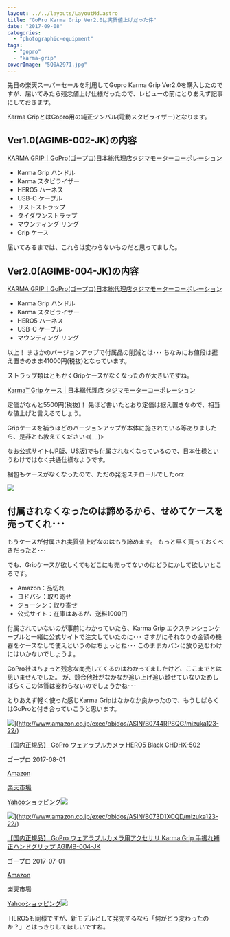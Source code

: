```yaml
---
layout: ../../layouts/LayoutMd.astro
title: "GoPro Karma Grip Ver2.0は実質値上げだった件"
date: "2017-09-08"
categories: 
  - "photographic-equipment"
tags: 
  - "gopro"
  - "karma-grip"
coverImage: "5Q0A2971.jpg"
---
```


先日の楽天スーパーセールを利用してGopro Karma Grip Ver2.0を購入したのですが、届いてみたら残念値上げ仕様だったので、レビューの前にとりあえず記事にしておきます。

Karma GripとはGopro用の純正ジンバル(電動スタビライザー)となります。

## Ver1.0(AGIMB-002-JK)の内容

[KARMA GRIP｜GoPro\(ゴープロ\)日本総代理店タジマモーターコーポレーション](https://www.tajima-motor.com/gopro/product/option/AGIMB-002-JK/)

- Karma Grip ハンドル
- Karma スタビライザー
- HERO5 ハーネス
- USB-C ケーブル
- リストストラップ
- タイダウンストラップ
- マウンティング リング
- Grip ケース

届いてみるまでは、これらは変わらないものだと思ってました。

## Ver2.0(AGIMB-004-JK)の内容

[KARMA GRIP｜GoPro\(ゴープロ\)日本総代理店タジマモーターコーポレーション](https://www.tajima-motor.com/gopro/product/option/AGIMB-004-JK/)

- Karma Grip ハンドル
- Karma スタビライザー
- HERO5 ハーネス
- USB-C ケーブル
- マウンティング リング

以上！ まさかのバージョンアップで付属品の削減とは･･･ ちなみにお値段は据え置きのまま41000円(税抜)となっています。

ストラップ類はともかくGripケースがなくなったのが大きいですね。

[Karma™ Grip ケース \| 日本総代理店 タジマモーターコーポレーション](https://www.tajima-motor.com/gopro/product/option/AAGCC-001/)

定価がなんと5500円(税抜)！ 先ほど書いたとおり定価は据え置きなので、相当な値上げと言えるでしょう。

Gripケースを補うほどのバージョンアップが本体に施されている等ありましたら、是非とも教えてください<(\_ \_)>

なお公式サイト(JP版、US版)でも付属されなくなっているので、日本仕様というわけではなく共通仕様なようです。

梱包もケースがなくなったので、ただの発泡スチロールでしたorz

![](/archive/images/5Q0A2971.jpg)

## 付属されなくなったのは諦めるから、せめてケースを売ってくれ･･･

もうケースが付属され実質値上げなのはもう諦めます。 もっと早く買っておくべきだったと･･･

でも、Gripケースが欲しくてもどこにも売ってないのはどうにかして欲しいところです。

- Amazon：品切れ
- ヨドバシ：取り寄せ
- ジョーシン：取り寄せ
- 公式サイト：在庫はあるが、送料1000円

付属されていないのが事前にわかっていたら、Karma Grip エクステンションケーブルと一緒に公式サイトで注文していたのに･･･ さすがにそれなりの金額の機器をケースなしで使えというのはちょっとね･･･ このままカバンに放り込むわけにはいかないでしょうよ。

GoPro社はちょっと残念な商売してくるのはわかってましたけど、ここまでとは思いませんでした。 が、競合他社がなかなか追い上げ追い越せていないためしばらくこの体質は変わらないのでしょうかね･･･

とりあえず軽く使った感じKarma Gripはなかなか良かったので、もうしばらくはGoProと付き合っていこうと思います。

![](/archive/images/41NvTImJdDL._SL160_.jpg)](http://www.amazon.co.jp/exec/obidos/ASIN/B0744RPSQG/mizuka123-22/)

[【国内正規品】 GoPro ウェアラブルカメラ HERO5 Black CHDHX-502](http://www.amazon.co.jp/exec/obidos/ASIN/B0744RPSQG/mizuka123-22/)

ゴープロ 2017-08-01

[Amazon](http://www.amazon.co.jp/gp/search?keywords=%E3%80%90%E5%9B%BD%E5%86%85%E6%AD%A3%E8%A6%8F%E5%93%81%E3%80%91%20GoPro%20%E3%82%A6%E3%82%A7%E3%82%A2%E3%83%A9%E3%83%96%E3%83%AB%E3%82%AB%E3%83%A1%E3%83%A9%20HERO5%20Black%20CHDHX-502&__mk_ja_JP=%E3%82%AB%E3%82%BF%E3%82%AB%E3%83%8A&tag=mizuka123-22)

[楽天市場](https://hb.afl.rakuten.co.jp/hgc/032b53ee.4b34c5ee.0f4a541e.f440145e/?pc=http%3A%2F%2Fsearch.rakuten.co.jp%2Fsearch%2Fmall%2F%25E3%2580%2590%25E5%259B%25BD%25E5%2586%2585%25E6%25AD%25A3%25E8%25A6%258F%25E5%2593%2581%25E3%2580%2591%2520GoPro%2520%25E3%2582%25A6%25E3%2582%25A7%25E3%2582%25A2%25E3%2583%25A9%25E3%2583%2596%25E3%2583%25AB%25E3%2582%25AB%25E3%2583%25A1%25E3%2583%25A9%2520HERO5%2520Black%2520CHDHX-502%2F-%2Ff.1-p.1-s.1-sf.0-st.A-v.2%3Fx%3D0%26scid%3Daf_ich_link_urltxt%26m%3Dhttp%3A%2F%2Fm.rakuten.co.jp%2F)

[Yahooショッピング![](//ad.jp.ap.valuecommerce.com/servlet/gifbanner?sid=3066752&pid=881990642)](//ck.jp.ap.valuecommerce.com/servlet/referral?sid=3066752&pid=881990642&vc_url=http%3A%2F%2Fsearch.shopping.yahoo.co.jp%2Fsearch%3Fp%3D%25E3%2580%2590%25E5%259B%25BD%25E5%2586%2585%25E6%25AD%25A3%25E8%25A6%258F%25E5%2593%2581%25E3%2580%2591%2520GoPro%2520%25E3%2582%25A6%25E3%2582%25A7%25E3%2582%25A2%25E3%2583%25A9%25E3%2583%2596%25E3%2583%25AB%25E3%2582%25AB%25E3%2583%25A1%25E3%2583%25A9%2520HERO5%2520Black%2520CHDHX-502&vcptn=kaereba)

![](/archive/images/41GY9jnDEjL._SL160_.jpg)](http://www.amazon.co.jp/exec/obidos/ASIN/B073D1XCQD/mizuka123-22/)

[【国内正規品】 GoPro ウェアラブルカメラ用アクセサリ Karma Grip 手振れ補正ハンドグリップ AGIMB-004-JK](http://www.amazon.co.jp/exec/obidos/ASIN/B073D1XCQD/mizuka123-22/)

ゴープロ 2017-07-01

[Amazon](http://www.amazon.co.jp/gp/search?keywords=%E3%80%90%E5%9B%BD%E5%86%85%E6%AD%A3%E8%A6%8F%E5%93%81%E3%80%91%20GoPro%20%E3%82%A6%E3%82%A7%E3%82%A2%E3%83%A9%E3%83%96%E3%83%AB%E3%82%AB%E3%83%A1%E3%83%A9%E7%94%A8%E3%82%A2%E3%82%AF%E3%82%BB%E3%82%B5%E3%83%AA%20Karma%20Grip%20%E6%89%8B%E6%8C%AF%E3%82%8C%E8%A3%9C%E6%AD%A3%E3%83%8F%E3%83%B3%E3%83%89%E3%82%B0%E3%83%AA%E3%83%83%E3%83%97%20AGIMB-004-JK&__mk_ja_JP=%E3%82%AB%E3%82%BF%E3%82%AB%E3%83%8A&tag=mizuka123-22)

[楽天市場](https://hb.afl.rakuten.co.jp/hgc/032b53ee.4b34c5ee.0f4a541e.f440145e/?pc=http%3A%2F%2Fsearch.rakuten.co.jp%2Fsearch%2Fmall%2F%25E3%2580%2590%25E5%259B%25BD%25E5%2586%2585%25E6%25AD%25A3%25E8%25A6%258F%25E5%2593%2581%25E3%2580%2591%2520GoPro%2520%25E3%2582%25A6%25E3%2582%25A7%25E3%2582%25A2%25E3%2583%25A9%25E3%2583%2596%25E3%2583%25AB%25E3%2582%25AB%25E3%2583%25A1%25E3%2583%25A9%25E7%2594%25A8%25E3%2582%25A2%25E3%2582%25AF%25E3%2582%25BB%25E3%2582%25B5%25E3%2583%25AA%2520Karma%2520Grip%2520%25E6%2589%258B%25E6%258C%25AF%25E3%2582%258C%25E8%25A3%259C%25E6%25AD%25A3%25E3%2583%258F%25E3%2583%25B3%25E3%2583%2589%25E3%2582%25B0%25E3%2583%25AA%25E3%2583%2583%25E3%2583%2597%2520AGIMB-004-JK%2F-%2Ff.1-p.1-s.1-sf.0-st.A-v.2%3Fx%3D0%26scid%3Daf_ich_link_urltxt%26m%3Dhttp%3A%2F%2Fm.rakuten.co.jp%2F)

[Yahooショッピング![](//ad.jp.ap.valuecommerce.com/servlet/gifbanner?sid=3066752&pid=881990642)](//ck.jp.ap.valuecommerce.com/servlet/referral?sid=3066752&pid=881990642&vc_url=http%3A%2F%2Fsearch.shopping.yahoo.co.jp%2Fsearch%3Fp%3D%25E3%2580%2590%25E5%259B%25BD%25E5%2586%2585%25E6%25AD%25A3%25E8%25A6%258F%25E5%2593%2581%25E3%2580%2591%2520GoPro%2520%25E3%2582%25A6%25E3%2582%25A7%25E3%2582%25A2%25E3%2583%25A9%25E3%2583%2596%25E3%2583%25AB%25E3%2582%25AB%25E3%2583%25A1%25E3%2583%25A9%25E7%2594%25A8%25E3%2582%25A2%25E3%2582%25AF%25E3%2582%25BB%25E3%2582%25B5%25E3%2583%25AA%2520Karma%2520Grip%2520%25E6%2589%258B%25E6%258C%25AF%25E3%2582%258C%25E8%25A3%259C%25E6%25AD%25A3%25E3%2583%258F%25E3%2583%25B3%25E3%2583%2589%25E3%2582%25B0%25E3%2583%25AA%25E3%2583%2583%25E3%2583%2597%2520AGIMB-004-JK&vcptn=kaereba)

 HERO5も同様ですが、新モデルとして発売するなら「何がどう変わったのか？」とはっきりしてほしいですね。
